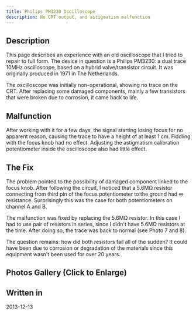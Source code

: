 ```yaml
---
title: Philips PM3230 Oscilloscope
description: No CRT output, and astigmatism malfunction
---
```


<section class="splash-image">
    <gallery images="[{
        'url': '/images/pm3230/01.jpg',
        'thumb': '/images/pm3230/thumbs/01.jpg',
        'width': 2304,
        'height': 1728
    }]" />
</section>


Description
-----------

This page describes an experience with an old oscilloscope that I tried to repair to full form. The device in question is a Philips PM3230: a dual trace 10MHz oscilloscope, based on a hybrid valve/transistor circuit. It was originally produced in 1971 in The Netherlands.

The oscilloscope was initially non-operational, showing no trace on the CRT. After replacing some damaged components, mainly a few transistors that were broken due to corrosion, it came back to life.

Malfunction
-----------

<div class="wrap-right">
<gallery images="[{
        'url': '/images/pm3230/09.jpg',
        'thumb': '/images/pm3230/thumbs/09.jpg',
        'width': 2304,
        'height': 1728
    }]" />
</div>

After working with it for a few days, the signal starting losing focus for no apparent reason, causing the trace to have a height of at least 1 cm. Fiddling with the focus knob had no effect. Adjusting the astigmatism calibration potentiometer inside the oscilloscope also had little effect.

The Fix
-------

<div class="wrap-right">
<gallery images="[{
        'url': '/images/pm3230/06.jpg',
        'thumb': '/images/pm3230/thumbs/06.jpg',
        'width': 2304,
        'height': 1728
    }]" />
</div>

The problem pointed to the possibility of damaged component linked to the focus knob. After following the circuit, I noticed that a 5.6MΩ resistor connecting from third pin of the focus potentiometer to the ground had ∞ resistance. Surprisingly this was the case for both potentiometers on channel A and B.

The malfunction was fixed by replacing the 5.6MΩ resistor. In this case I had to use pair of resistors in series, since I didn't have 5.6MΩ resistors at the time. After doing so, the trace was back to normal (see Photo 7 and 8).

The question remains: how did both resistors fail all of the sudden? It could have been due to corrosion or degradation of the materials since this equipment wasn't been used for over 20 years.

Photos Gallery (Click to Enlarge)
---------------------------------

<gallery images="[{
        'url': '/images/pm3230/01.jpg',
        'thumb': '/images/pm3230/thumbs/01.jpg',
        'width': 2304,
        'height': 1728
    },{
        'url': '/images/pm3230/02.jpg',
        'thumb': '/images/pm3230/thumbs/02.jpg',
        'width': 2304,
        'height': 1728
    },{
        'url': '/images/pm3230/03.jpg',
        'thumb': '/images/pm3230/thumbs/03.jpg',
        'width': 2304,
        'height': 1728
    },{
        'url': '/images/pm3230/04.jpg',
        'thumb': '/images/pm3230/thumbs/04.jpg',
        'width': 2304,
        'height': 1728
    },{
        'url': '/images/pm3230/05.jpg',
        'thumb': '/images/pm3230/thumbs/05.jpg',
        'width': 2304,
        'height': 1728
    },{
        'url': '/images/pm3230/06.jpg',
        'thumb': '/images/pm3230/thumbs/06.jpg',
        'width': 2304,
        'height': 1728
    },{
        'url': '/images/pm3230/07.jpg',
        'thumb': '/images/pm3230/thumbs/07.jpg',
        'width': 2304,
        'height': 1728
    },{
        'url': '/images/pm3230/08.jpg',
        'thumb': '/images/pm3230/thumbs/08.jpg',
        'width': 2304,
        'height': 1728
    },{
        'url': '/images/pm3230/09.jpg',
        'thumb': '/images/pm3230/thumbs/09.jpg',
        'width': 1728,
        'height': 2304
    },]" />


Written in
----------

2013-12-13